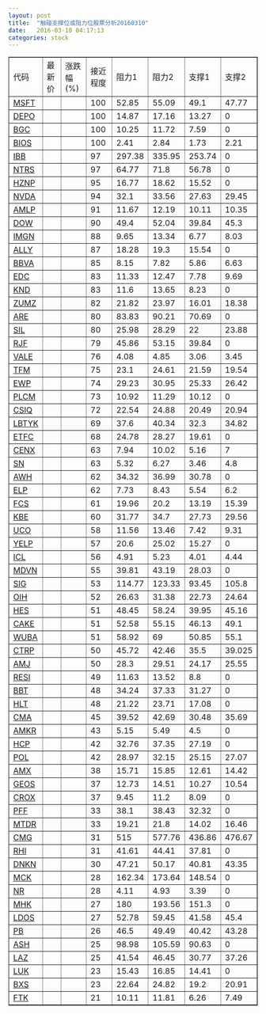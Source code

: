 ```yaml
---
layout: post
title:  "触碰支撑位或阻力位股票分析20160310"
date:   2016-03-10 04:17:13
categories: stock
---
```

<script type="text/javascript">
var stockList = []
stockList.push('gb_msft');
stockList.push('gb_depo');
stockList.push('gb_bgc');
stockList.push('gb_bios');
stockList.push('gb_ibb');
stockList.push('gb_ntrs');
stockList.push('gb_hznp');
stockList.push('gb_nvda');
stockList.push('gb_amlp');
stockList.push('gb_dow');
stockList.push('gb_imgn');
stockList.push('gb_ally');
stockList.push('gb_bbva');
stockList.push('gb_edc');
stockList.push('gb_knd');
stockList.push('gb_zumz');
stockList.push('gb_are');
stockList.push('gb_sil');
stockList.push('gb_rjf');
stockList.push('gb_vale');
stockList.push('gb_tfm');
stockList.push('gb_ewp');
stockList.push('gb_plcm');
stockList.push('gb_csiq');
stockList.push('gb_lbtyk');
stockList.push('gb_etfc');
stockList.push('gb_cenx');
stockList.push('gb_sn');
stockList.push('gb_awh');
stockList.push('gb_elp');
stockList.push('gb_fcs');
stockList.push('gb_kbe');
stockList.push('gb_uco');
stockList.push('gb_yelp');
stockList.push('gb_icl');
stockList.push('gb_mdvn');
stockList.push('gb_sig');
stockList.push('gb_oih');
stockList.push('gb_hes');
stockList.push('gb_cake');
stockList.push('gb_wuba');
stockList.push('gb_ctrp');
stockList.push('gb_amj');
stockList.push('gb_resi');
stockList.push('gb_bbt');
stockList.push('gb_hlt');
stockList.push('gb_cma');
stockList.push('gb_amkr');
stockList.push('gb_hcp');
stockList.push('gb_pol');
stockList.push('gb_amx');
stockList.push('gb_geos');
stockList.push('gb_crox');
stockList.push('gb_pff');
stockList.push('gb_mtdr');
stockList.push('gb_cmg');
stockList.push('gb_rhi');
stockList.push('gb_dnkn');
stockList.push('gb_mck');
stockList.push('gb_nr');
stockList.push('gb_mhk');
stockList.push('gb_ldos');
stockList.push('gb_pb');
stockList.push('gb_ash');
stockList.push('gb_laz');
stockList.push('gb_luk');
stockList.push('gb_bxs');
stockList.push('gb_ftk');
</script>
<table border="1">
 <tr>
 <td>代码</td>
 <td>最新价</td>
 <td>涨跌幅(%)</td>
 <td>接近程度</td>
 <td>阻力1</td>
 <td>阻力2</td>
 <td>支撑1</td>
 <td>支撑2</td>
</tr>
  <tr id="msft" class="red">
  <td><a href="http://stock.finance.sina.com.cn/usstock/quotes/MSFT.html" target="_blank">MSFT</a></td><td></td><td></td><td>100</td><td>52.85</td><td>55.09</td><td>49.1</td><td>47.77</td></tr>
  <tr id="depo" class="red">
  <td><a href="http://stock.finance.sina.com.cn/usstock/quotes/DEPO.html" target="_blank">DEPO</a></td><td></td><td></td><td>100</td><td>14.87</td><td>17.16</td><td>13.27</td><td>0</td></tr>
  <tr id="bgc" class="red">
  <td><a href="http://stock.finance.sina.com.cn/usstock/quotes/BGC.html" target="_blank">BGC</a></td><td></td><td></td><td>100</td><td>10.25</td><td>11.72</td><td>7.59</td><td>0</td></tr>
  <tr id="bios" class="green">
  <td><a href="http://stock.finance.sina.com.cn/usstock/quotes/BIOS.html" target="_blank">BIOS</a></td><td></td><td></td><td>100</td><td>2.41</td><td>2.84</td><td>1.73</td><td>2.21</td></tr>
  <tr id="ibb" class="green">
  <td><a href="http://stock.finance.sina.com.cn/usstock/quotes/IBB.html" target="_blank">IBB</a></td><td></td><td></td><td>97</td><td>297.38</td><td>335.95</td><td>253.74</td><td>0</td></tr>
  <tr id="ntrs" class="red">
  <td><a href="http://stock.finance.sina.com.cn/usstock/quotes/NTRS.html" target="_blank">NTRS</a></td><td></td><td></td><td>97</td><td>64.77</td><td>71.8</td><td>56.78</td><td>0</td></tr>
  <tr id="hznp" class="red">
  <td><a href="http://stock.finance.sina.com.cn/usstock/quotes/HZNP.html" target="_blank">HZNP</a></td><td></td><td></td><td>95</td><td>16.77</td><td>18.62</td><td>15.52</td><td>0</td></tr>
  <tr id="nvda" class="red">
  <td><a href="http://stock.finance.sina.com.cn/usstock/quotes/NVDA.html" target="_blank">NVDA</a></td><td></td><td></td><td>94</td><td>32.1</td><td>33.56</td><td>27.63</td><td>29.45</td></tr>
  <tr id="amlp" class="green">
  <td><a href="http://stock.finance.sina.com.cn/usstock/quotes/AMLP.html" target="_blank">AMLP</a></td><td></td><td></td><td>91</td><td>11.67</td><td>12.19</td><td>10.11</td><td>10.35</td></tr>
  <tr id="dow" class="red">
  <td><a href="http://stock.finance.sina.com.cn/usstock/quotes/DOW.html" target="_blank">DOW</a></td><td></td><td></td><td>90</td><td>49.4</td><td>52.04</td><td>39.84</td><td>45.3</td></tr>
  <tr id="imgn" class="green">
  <td><a href="http://stock.finance.sina.com.cn/usstock/quotes/IMGN.html" target="_blank">IMGN</a></td><td></td><td></td><td>88</td><td>9.65</td><td>13.34</td><td>6.77</td><td>8.03</td></tr>
  <tr id="ally" class="red">
  <td><a href="http://stock.finance.sina.com.cn/usstock/quotes/ALLY.html" target="_blank">ALLY</a></td><td></td><td></td><td>87</td><td>18.28</td><td>19.3</td><td>15.54</td><td>0</td></tr>
  <tr id="bbva" class="green">
  <td><a href="http://stock.finance.sina.com.cn/usstock/quotes/BBVA.html" target="_blank">BBVA</a></td><td></td><td></td><td>85</td><td>8.15</td><td>7.82</td><td>5.86</td><td>6.63</td></tr>
  <tr id="edc" class="red">
  <td><a href="http://stock.finance.sina.com.cn/usstock/quotes/EDC.html" target="_blank">EDC</a></td><td></td><td></td><td>83</td><td>11.33</td><td>12.47</td><td>7.78</td><td>9.69</td></tr>
  <tr id="knd" class="red">
  <td><a href="http://stock.finance.sina.com.cn/usstock/quotes/KND.html" target="_blank">KND</a></td><td></td><td></td><td>83</td><td>11.6</td><td>13.65</td><td>8.23</td><td>0</td></tr>
  <tr id="zumz" class="red">
  <td><a href="http://stock.finance.sina.com.cn/usstock/quotes/ZUMZ.html" target="_blank">ZUMZ</a></td><td></td><td></td><td>82</td><td>21.82</td><td>23.97</td><td>16.01</td><td>18.38</td></tr>
  <tr id="are" class="red">
  <td><a href="http://stock.finance.sina.com.cn/usstock/quotes/ARE.html" target="_blank">ARE</a></td><td></td><td></td><td>80</td><td>83.83</td><td>90.21</td><td>70.69</td><td>0</td></tr>
  <tr id="sil" class="green">
  <td><a href="http://stock.finance.sina.com.cn/usstock/quotes/SIL.html" target="_blank">SIL</a></td><td></td><td></td><td>80</td><td>25.98</td><td>28.29</td><td>22</td><td>23.88</td></tr>
  <tr id="rjf" class="red">
  <td><a href="http://stock.finance.sina.com.cn/usstock/quotes/RJF.html" target="_blank">RJF</a></td><td></td><td></td><td>79</td><td>45.86</td><td>53.15</td><td>39.84</td><td>0</td></tr>
  <tr id="vale" class="red">
  <td><a href="http://stock.finance.sina.com.cn/usstock/quotes/VALE.html" target="_blank">VALE</a></td><td></td><td></td><td>76</td><td>4.08</td><td>4.85</td><td>3.06</td><td>3.45</td></tr>
  <tr id="tfm" class="red">
  <td><a href="http://stock.finance.sina.com.cn/usstock/quotes/TFM.html" target="_blank">TFM</a></td><td></td><td></td><td>75</td><td>23.1</td><td>24.61</td><td>21.59</td><td>19.54</td></tr>
  <tr id="ewp" class="green">
  <td><a href="http://stock.finance.sina.com.cn/usstock/quotes/EWP.html" target="_blank">EWP</a></td><td></td><td></td><td>74</td><td>29.23</td><td>30.95</td><td>25.33</td><td>26.42</td></tr>
  <tr id="plcm" class="red">
  <td><a href="http://stock.finance.sina.com.cn/usstock/quotes/PLCM.html" target="_blank">PLCM</a></td><td></td><td></td><td>73</td><td>10.92</td><td>11.29</td><td>10.12</td><td>0</td></tr>
  <tr id="csiq" class="green">
  <td><a href="http://stock.finance.sina.com.cn/usstock/quotes/CSIQ.html" target="_blank">CSIQ</a></td><td></td><td></td><td>72</td><td>22.54</td><td>24.88</td><td>20.49</td><td>20.94</td></tr>
  <tr id="lbtyk" class="green">
  <td><a href="http://stock.finance.sina.com.cn/usstock/quotes/LBTYK.html" target="_blank">LBTYK</a></td><td></td><td></td><td>69</td><td>37.6</td><td>40.34</td><td>32.3</td><td>34.82</td></tr>
  <tr id="etfc" class="red">
  <td><a href="http://stock.finance.sina.com.cn/usstock/quotes/ETFC.html" target="_blank">ETFC</a></td><td></td><td></td><td>68</td><td>24.78</td><td>28.27</td><td>19.61</td><td>0</td></tr>
  <tr id="cenx" class="red">
  <td><a href="http://stock.finance.sina.com.cn/usstock/quotes/CENX.html" target="_blank">CENX</a></td><td></td><td></td><td>63</td><td>7.94</td><td>10.02</td><td>5.16</td><td>7</td></tr>
  <tr id="sn" class="red">
  <td><a href="http://stock.finance.sina.com.cn/usstock/quotes/SN.html" target="_blank">SN</a></td><td></td><td></td><td>63</td><td>5.32</td><td>6.27</td><td>3.46</td><td>4.8</td></tr>
  <tr id="awh" class="red">
  <td><a href="http://stock.finance.sina.com.cn/usstock/quotes/AWH.html" target="_blank">AWH</a></td><td></td><td></td><td>62</td><td>34.32</td><td>36.99</td><td>30.78</td><td>0</td></tr>
  <tr id="elp" class="red">
  <td><a href="http://stock.finance.sina.com.cn/usstock/quotes/ELP.html" target="_blank">ELP</a></td><td></td><td></td><td>62</td><td>7.73</td><td>8.43</td><td>5.54</td><td>6.2</td></tr>
  <tr id="fcs" class="green">
  <td><a href="http://stock.finance.sina.com.cn/usstock/quotes/FCS.html" target="_blank">FCS</a></td><td></td><td></td><td>61</td><td>19.96</td><td>20.2</td><td>13.19</td><td>15.39</td></tr>
  <tr id="kbe" class="green">
  <td><a href="http://stock.finance.sina.com.cn/usstock/quotes/KBE.html" target="_blank">KBE</a></td><td></td><td></td><td>60</td><td>31.77</td><td>34.7</td><td>27.73</td><td>29.56</td></tr>
  <tr id="uco" class="green">
  <td><a href="http://stock.finance.sina.com.cn/usstock/quotes/UCO.html" target="_blank">UCO</a></td><td></td><td></td><td>58</td><td>11.56</td><td>13.46</td><td>7.42</td><td>9.31</td></tr>
  <tr id="yelp" class="red">
  <td><a href="http://stock.finance.sina.com.cn/usstock/quotes/YELP.html" target="_blank">YELP</a></td><td></td><td></td><td>57</td><td>20.6</td><td>25.02</td><td>15.27</td><td>0</td></tr>
  <tr id="icl" class="green">
  <td><a href="http://stock.finance.sina.com.cn/usstock/quotes/ICL.html" target="_blank">ICL</a></td><td></td><td></td><td>56</td><td>4.91</td><td>5.23</td><td>4.01</td><td>4.44</td></tr>
  <tr id="mdvn" class="red">
  <td><a href="http://stock.finance.sina.com.cn/usstock/quotes/MDVN.html" target="_blank">MDVN</a></td><td></td><td></td><td>55</td><td>39.81</td><td>43.19</td><td>28.03</td><td>0</td></tr>
  <tr id="sig" class="green">
  <td><a href="http://stock.finance.sina.com.cn/usstock/quotes/SIG.html" target="_blank">SIG</a></td><td></td><td></td><td>53</td><td>114.77</td><td>123.33</td><td>93.45</td><td>105.8</td></tr>
  <tr id="oih" class="red">
  <td><a href="http://stock.finance.sina.com.cn/usstock/quotes/OIH.html" target="_blank">OIH</a></td><td></td><td></td><td>52</td><td>26.63</td><td>31.38</td><td>22.73</td><td>24.64</td></tr>
  <tr id="hes" class="red">
  <td><a href="http://stock.finance.sina.com.cn/usstock/quotes/HES.html" target="_blank">HES</a></td><td></td><td></td><td>51</td><td>48.45</td><td>58.24</td><td>39.95</td><td>45.16</td></tr>
  <tr id="cake" class="green">
  <td><a href="http://stock.finance.sina.com.cn/usstock/quotes/CAKE.html" target="_blank">CAKE</a></td><td></td><td></td><td>51</td><td>52.58</td><td>55.15</td><td>46.13</td><td>49.1</td></tr>
  <tr id="wuba" class="green">
  <td><a href="http://stock.finance.sina.com.cn/usstock/quotes/WUBA.html" target="_blank">WUBA</a></td><td></td><td></td><td>51</td><td>58.92</td><td>69</td><td>50.85</td><td>55.1</td></tr>
  <tr id="ctrp" class="green">
  <td><a href="http://stock.finance.sina.com.cn/usstock/quotes/CTRP.html" target="_blank">CTRP</a></td><td></td><td></td><td>50</td><td>45.72</td><td>42.46</td><td>35.5</td><td>39.025</td></tr>
  <tr id="amj" class="green">
  <td><a href="http://stock.finance.sina.com.cn/usstock/quotes/AMJ.html" target="_blank">AMJ</a></td><td></td><td></td><td>50</td><td>28.3</td><td>29.51</td><td>24.17</td><td>25.55</td></tr>
  <tr id="resi" class="red">
  <td><a href="http://stock.finance.sina.com.cn/usstock/quotes/RESI.html" target="_blank">RESI</a></td><td></td><td></td><td>49</td><td>11.63</td><td>13.52</td><td>8.8</td><td>0</td></tr>
  <tr id="bbt" class="red">
  <td><a href="http://stock.finance.sina.com.cn/usstock/quotes/BBT.html" target="_blank">BBT</a></td><td></td><td></td><td>48</td><td>34.24</td><td>37.33</td><td>31.27</td><td>0</td></tr>
  <tr id="hlt" class="red">
  <td><a href="http://stock.finance.sina.com.cn/usstock/quotes/HLT.html" target="_blank">HLT</a></td><td></td><td></td><td>48</td><td>21.22</td><td>23.71</td><td>17.08</td><td>0</td></tr>
  <tr id="cma" class="green">
  <td><a href="http://stock.finance.sina.com.cn/usstock/quotes/CMA.html" target="_blank">CMA</a></td><td></td><td></td><td>45</td><td>39.52</td><td>42.69</td><td>30.48</td><td>35.69</td></tr>
  <tr id="amkr" class="red">
  <td><a href="http://stock.finance.sina.com.cn/usstock/quotes/AMKR.html" target="_blank">AMKR</a></td><td></td><td></td><td>43</td><td>5.15</td><td>5.49</td><td>4.5</td><td>0</td></tr>
  <tr id="hcp" class="red">
  <td><a href="http://stock.finance.sina.com.cn/usstock/quotes/HCP.html" target="_blank">HCP</a></td><td></td><td></td><td>42</td><td>32.76</td><td>37.35</td><td>27.19</td><td>0</td></tr>
  <tr id="pol" class="red">
  <td><a href="http://stock.finance.sina.com.cn/usstock/quotes/POL.html" target="_blank">POL</a></td><td></td><td></td><td>42</td><td>28.97</td><td>32.15</td><td>25.15</td><td>27.07</td></tr>
  <tr id="amx" class="green">
  <td><a href="http://stock.finance.sina.com.cn/usstock/quotes/AMX.html" target="_blank">AMX</a></td><td></td><td></td><td>38</td><td>15.71</td><td>15.85</td><td>12.61</td><td>14.42</td></tr>
  <tr id="geos" class="red">
  <td><a href="http://stock.finance.sina.com.cn/usstock/quotes/GEOS.html" target="_blank">GEOS</a></td><td></td><td></td><td>37</td><td>12.73</td><td>14.51</td><td>10.27</td><td>10.54</td></tr>
  <tr id="crox" class="red">
  <td><a href="http://stock.finance.sina.com.cn/usstock/quotes/CROX.html" target="_blank">CROX</a></td><td></td><td></td><td>37</td><td>9.45</td><td>11.2</td><td>8.09</td><td>0</td></tr>
  <tr id="pff" class="green">
  <td><a href="http://stock.finance.sina.com.cn/usstock/quotes/PFF.html" target="_blank">PFF</a></td><td></td><td></td><td>33</td><td>38.1</td><td>38.43</td><td>32.32</td><td>0</td></tr>
  <tr id="mtdr" class="red">
  <td><a href="http://stock.finance.sina.com.cn/usstock/quotes/MTDR.html" target="_blank">MTDR</a></td><td></td><td></td><td>33</td><td>19.21</td><td>21.8</td><td>14.02</td><td>16.46</td></tr>
  <tr id="cmg" class="red">
  <td><a href="http://stock.finance.sina.com.cn/usstock/quotes/CMG.html" target="_blank">CMG</a></td><td></td><td></td><td>31</td><td>515</td><td>577.76</td><td>436.86</td><td>476.67</td></tr>
  <tr id="rhi" class="red">
  <td><a href="http://stock.finance.sina.com.cn/usstock/quotes/RHI.html" target="_blank">RHI</a></td><td></td><td></td><td>31</td><td>41.61</td><td>44.41</td><td>37.81</td><td>0</td></tr>
  <tr id="dnkn" class="red">
  <td><a href="http://stock.finance.sina.com.cn/usstock/quotes/DNKN.html" target="_blank">DNKN</a></td><td></td><td></td><td>30</td><td>47.21</td><td>50.17</td><td>40.81</td><td>43.35</td></tr>
  <tr id="mck" class="red">
  <td><a href="http://stock.finance.sina.com.cn/usstock/quotes/MCK.html" target="_blank">MCK</a></td><td></td><td></td><td>28</td><td>162.34</td><td>173.64</td><td>148.54</td><td>0</td></tr>
  <tr id="nr" class="red">
  <td><a href="http://stock.finance.sina.com.cn/usstock/quotes/NR.html" target="_blank">NR</a></td><td></td><td></td><td>28</td><td>4.11</td><td>4.93</td><td>3.39</td><td>0</td></tr>
  <tr id="mhk" class="red">
  <td><a href="http://stock.finance.sina.com.cn/usstock/quotes/MHK.html" target="_blank">MHK</a></td><td></td><td></td><td>27</td><td>180</td><td>193.56</td><td>151.3</td><td>0</td></tr>
  <tr id="ldos" class="green">
  <td><a href="http://stock.finance.sina.com.cn/usstock/quotes/LDOS.html" target="_blank">LDOS</a></td><td></td><td></td><td>27</td><td>52.78</td><td>59.45</td><td>41.58</td><td>45.4</td></tr>
  <tr id="pb" class="green">
  <td><a href="http://stock.finance.sina.com.cn/usstock/quotes/PB.html" target="_blank">PB</a></td><td></td><td></td><td>26</td><td>46.5</td><td>49.49</td><td>40.42</td><td>43.28</td></tr>
  <tr id="ash" class="red">
  <td><a href="http://stock.finance.sina.com.cn/usstock/quotes/ASH.html" target="_blank">ASH</a></td><td></td><td></td><td>25</td><td>98.98</td><td>105.59</td><td>90.63</td><td>0</td></tr>
  <tr id="laz" class="green">
  <td><a href="http://stock.finance.sina.com.cn/usstock/quotes/LAZ.html" target="_blank">LAZ</a></td><td></td><td></td><td>25</td><td>41.54</td><td>46.45</td><td>30.77</td><td>37.26</td></tr>
  <tr id="luk" class="red">
  <td><a href="http://stock.finance.sina.com.cn/usstock/quotes/LUK.html" target="_blank">LUK</a></td><td></td><td></td><td>23</td><td>15.43</td><td>16.85</td><td>14.41</td><td>0</td></tr>
  <tr id="bxs" class="green">
  <td><a href="http://stock.finance.sina.com.cn/usstock/quotes/BXS.html" target="_blank">BXS</a></td><td></td><td></td><td>23</td><td>22.64</td><td>24.82</td><td>19.2</td><td>20.91</td></tr>
  <tr id="ftk" class="green">
  <td><a href="http://stock.finance.sina.com.cn/usstock/quotes/FTK.html" target="_blank">FTK</a></td><td></td><td></td><td>21</td><td>10.11</td><td>11.81</td><td>6.26</td><td>7.49</td></tr>
</table>
